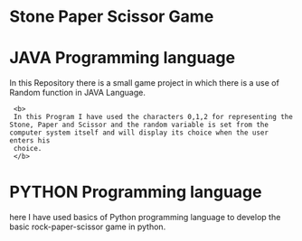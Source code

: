 # Stone Paper Scissor Game 
  # JAVA Programming language
  In this Repository there is a small game project in which there is a use of Random function in JAVA Language.<br>

     <b>
     In this Program I have used the characters 0,1,2 for representing the Stone, Paper and Scissor and the random variable is set from the computer system itself and will display its choice when the user enters his
     choice.
     </b>
     
  # PYTHON Programming language

   here I have used basics of Python programming language to develop the basic rock-paper-scissor game in python.<br>
   
